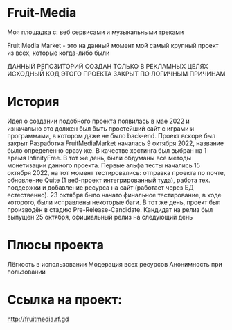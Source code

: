 # Fruit-Media
Моя площадка с: веб сервисами и музыкальными треками 

Fruit Media Market - это на данный момент мой самый крупный проект из всех, которые когда-либо были

ДАННЫЙ РЕПОЗИТОРИЙ СОЗДАН ТОЛЬКО В РЕКЛАМНЫХ ЦЕЛЯХ
ИСХОДНЫЙ КОД ЭТОГО ПРОЕКТА ЗАКРЫТ ПО ЛОГИЧНЫМ ПРИЧИНАМ

# История 

Идея о создании подобного проекта появилась в мае 2022 и изначально это должен был быть простейший сайт с играми и программами, в котором даже не было back-end. Проект вскоре был закрыт
Разработка FruitMediaMarket началась 9 октября 2022, название было определенно сразу же. В качестве хостинга был выбран на 1 время InfinityFree. В тот же день, были обдуманы все методы монетизации данного проекта. Первые альфа тесты начались 15 октября 2022, на тот момент тестировались: отправка проекта по почте, обновление Quite (1 веб-проект интегрированный туда), работа тех. поддержки и добавление ресурса на сайт (работает через БД естественно). 23 октября было начато финальное тестирование, в ходе которого, были исправлены некоторые баги. В тот же день, проект был производён в стадию Pre-Release-Candidate. Кандидат на релиз был выпущен 25 октября, официальный релиз на следующий день

# Плюсы проекта

Лёгкость в использовании
Модерация всех ресурсов
Анонимность при пользовании

# Ссылка на проект:

http://fruitmedia.rf.gd
